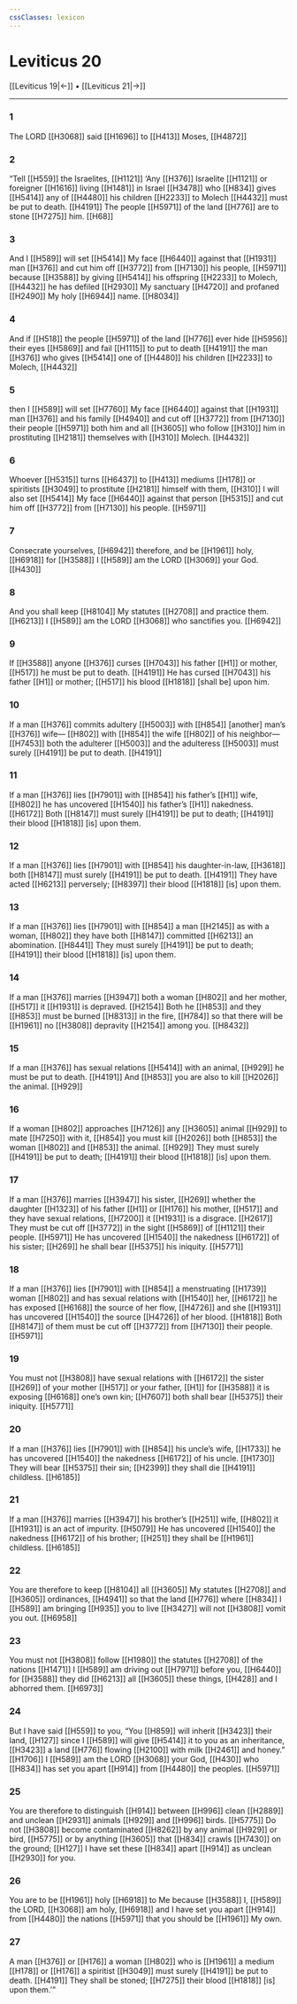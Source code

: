 ```yaml
---
cssClasses: lexicon
---
```


# Leviticus 20

[[Leviticus 19|←]] • [[Leviticus 21|→]]

---

### 1
The LORD [[H3068]] said [[H1696]] to [[H413]] Moses, [[H4872]]

### 2
“Tell [[H559]] the Israelites, [[H1121]] ‘Any [[H376]] Israelite [[H1121]] or foreigner [[H1616]] living [[H1481]] in Israel [[H3478]] who [[H834]] gives [[H5414]] any of [[H4480]] his children [[H2233]] to Molech [[H4432]] must be put to death. [[H4191]] The people [[H5971]] of the land [[H776]] are to stone [[H7275]] him. [[H68]]

### 3
And I [[H589]] will set [[H5414]] My face [[H6440]] against that [[H1931]] man [[H376]] and cut him off [[H3772]] from [[H7130]] his people, [[H5971]] because [[H3588]] by giving [[H5414]] his offspring [[H2233]] to Molech, [[H4432]] he has defiled [[H2930]] My sanctuary [[H4720]] and profaned [[H2490]] My holy [[H6944]] name. [[H8034]]

### 4
And if [[H518]] the people [[H5971]] of the land [[H776]] ever hide [[H5956]] their eyes [[H5869]] and fail [[H1115]] to put to death [[H4191]] the man [[H376]] who gives [[H5414]] one of [[H4480]] his children [[H2233]] to Molech, [[H4432]]

### 5
then I [[H589]] will set [[H7760]] My face [[H6440]] against that [[H1931]] man [[H376]] and his family [[H4940]] and cut off [[H3772]] from [[H7130]] their people [[H5971]] both him and all [[H3605]] who follow [[H310]] him in prostituting [[H2181]] themselves with [[H310]] Molech. [[H4432]]

### 6
Whoever [[H5315]] turns [[H6437]] to [[H413]] mediums [[H178]] or spiritists [[H3049]] to prostitute [[H2181]] himself with them, [[H310]] I will also set [[H5414]] My face [[H6440]] against that person [[H5315]] and cut him off [[H3772]] from [[H7130]] his people. [[H5971]]

### 7
Consecrate yourselves, [[H6942]] therefore, and be [[H1961]] holy, [[H6918]] for [[H3588]] I [[H589]] am the LORD [[H3069]] your God. [[H430]]

### 8
And you shall keep [[H8104]] My statutes [[H2708]] and practice them. [[H6213]] I [[H589]] am the LORD [[H3068]] who sanctifies you. [[H6942]]

### 9
If [[H3588]] anyone [[H376]] curses [[H7043]] his father [[H1]] or mother, [[H517]] he must be put to death. [[H4191]] He has cursed [[H7043]] his father [[H1]] or mother; [[H517]] his blood [[H1818]] [shall be] upon him. 

### 10
If a man [[H376]] commits adultery [[H5003]] with [[H854]] [another] man’s [[H376]] wife— [[H802]] with [[H854]] the wife [[H802]] of his neighbor— [[H7453]] both the adulterer [[H5003]] and the adulteress [[H5003]] must surely [[H4191]] be put to death. [[H4191]]

### 11
If a man [[H376]] lies [[H7901]] with [[H854]] his father’s [[H1]] wife, [[H802]] he has uncovered [[H1540]] his father’s [[H1]] nakedness. [[H6172]] Both [[H8147]] must surely [[H4191]] be put to death; [[H4191]] their blood [[H1818]] [is] upon them. 

### 12
If a man [[H376]] lies [[H7901]] with [[H854]] his daughter-in-law, [[H3618]] both [[H8147]] must surely [[H4191]] be put to death. [[H4191]] They have acted [[H6213]] perversely; [[H8397]] their blood [[H1818]] [is] upon them. 

### 13
If a man [[H376]] lies [[H7901]] with [[H854]] a man [[H2145]] as with a woman, [[H802]] they have both [[H8147]] committed [[H6213]] an abomination. [[H8441]] They must surely [[H4191]] be put to death; [[H4191]] their blood [[H1818]] [is] upon them. 

### 14
If a man [[H376]] marries [[H3947]] both a woman [[H802]] and her mother, [[H517]] it [[H1931]] is depraved. [[H2154]] Both he [[H853]] and they [[H853]] must be burned [[H8313]] in the fire, [[H784]] so that there will be [[H1961]] no [[H3808]] depravity [[H2154]] among you. [[H8432]]

### 15
If a man [[H376]] has sexual relations [[H5414]] with an animal, [[H929]] he must be put to death. [[H4191]] And [[H853]] you are also to kill [[H2026]] the animal. [[H929]]

### 16
If a woman [[H802]] approaches [[H7126]] any [[H3605]] animal [[H929]] to mate [[H7250]] with it, [[H854]] you must kill [[H2026]] both [[H853]] the woman [[H802]] and [[H853]] the animal. [[H929]] They must surely [[H4191]] be put to death; [[H4191]] their blood [[H1818]] [is] upon them. 

### 17
If a man [[H376]] marries [[H3947]] his sister, [[H269]] whether the daughter [[H1323]] of his father [[H1]] or [[H176]] his mother, [[H517]] and they have sexual relations, [[H7200]] it [[H1931]] is a disgrace. [[H2617]] They must be cut off [[H3772]] in the sight [[H5869]] of [[H1121]] their people. [[H5971]] He has uncovered [[H1540]] the nakedness [[H6172]] of his sister; [[H269]] he shall bear [[H5375]] his iniquity. [[H5771]]

### 18
If a man [[H376]] lies [[H7901]] with [[H854]] a menstruating [[H1739]] woman [[H802]] and has sexual relations with [[H1540]] her, [[H6172]] he has exposed [[H6168]] the source of her flow, [[H4726]] and she [[H1931]] has uncovered [[H1540]] the source [[H4726]] of her blood. [[H1818]] Both [[H8147]] of them must be cut off [[H3772]] from [[H7130]] their people. [[H5971]]

### 19
You must not [[H3808]] have sexual relations with [[H6172]] the sister [[H269]] of your mother [[H517]] or your father, [[H1]] for [[H3588]] it is exposing [[H6168]] one’s own kin; [[H7607]] both shall bear [[H5375]] their iniquity. [[H5771]]

### 20
If a man [[H376]] lies [[H7901]] with [[H854]] his uncle’s wife, [[H1733]] he has uncovered [[H1540]] the nakedness [[H6172]] of his uncle. [[H1730]] They will bear [[H5375]] their sin; [[H2399]] they shall die [[H4191]] childless. [[H6185]]

### 21
If a man [[H376]] marries [[H3947]] his brother’s [[H251]] wife, [[H802]] it [[H1931]] is an act of impurity. [[H5079]] He has uncovered [[H1540]] the nakedness [[H6172]] of his brother; [[H251]] they shall be [[H1961]] childless. [[H6185]]

### 22
You are therefore to keep [[H8104]] all [[H3605]] My statutes [[H2708]] and [[H3605]] ordinances, [[H4941]] so that the land [[H776]] where [[H834]] I [[H589]] am bringing [[H935]] you to live [[H3427]] will not [[H3808]] vomit you out. [[H6958]]

### 23
You must not [[H3808]] follow [[H1980]] the statutes [[H2708]] of the nations [[H1471]] I [[H589]] am driving out [[H7971]] before you, [[H6440]] for [[H3588]] they did [[H6213]] all [[H3605]] these things, [[H428]] and I abhorred them. [[H6973]]

### 24
But I have said [[H559]] to you,  “You [[H859]] will inherit [[H3423]] their land, [[H127]] since I [[H589]] will give [[H5414]] it to you  as an inheritance, [[H3423]] a land [[H776]] flowing [[H2100]] with milk [[H2461]] and honey.” [[H1706]] I [[H589]] am the LORD [[H3068]] your God, [[H430]] who [[H834]] has set you apart [[H914]] from [[H4480]] the peoples. [[H5971]]

### 25
You are therefore to distinguish [[H914]] between [[H996]] clean [[H2889]] and unclean [[H2931]] animals [[H929]] and [[H996]] birds. [[H5775]] Do not [[H3808]] become contaminated [[H8262]] by any animal [[H929]] or bird, [[H5775]] or by anything [[H3605]] that [[H834]] crawls [[H7430]] on the ground; [[H127]] I have set these [[H834]] apart [[H914]] as unclean [[H2930]] for you. 

### 26
You are to be [[H1961]] holy [[H6918]] to Me  because [[H3588]] I, [[H589]] the LORD, [[H3068]] am holy, [[H6918]] and I have set you apart [[H914]] from [[H4480]] the nations [[H5971]] that you should be [[H1961]] My own. 

### 27
A man [[H376]] or [[H176]] a woman [[H802]] who is [[H1961]] a medium [[H178]] or [[H176]] a spiritist [[H3049]] must surely [[H4191]] be put to death. [[H4191]] They shall be stoned; [[H7275]] their blood [[H1818]] [is] upon them.’” 

